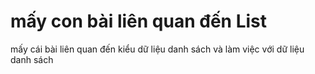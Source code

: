 # mấy con bài liên quan đến List
mấy cái bài liên quan đến kiểu dữ liệu danh sách và làm việc với dữ liệu danh sách
